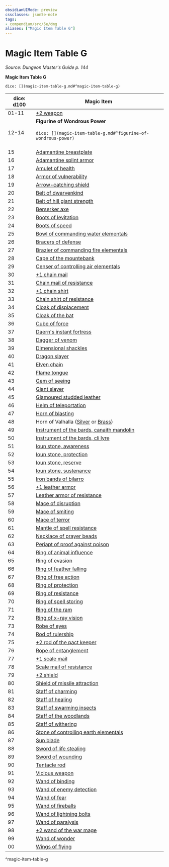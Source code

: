 ```yaml
---
obsidianUIMode: preview
cssclasses: json5e-note
tags:
- compendium/src/5e/dmg
aliases: ["Magic Item Table G"]
---
```

# Magic Item Table G
*Source: Dungeon Master's Guide p. 144* 

**Magic Item Table G**

`dice: [](magic-item-table-g.md#^magic-item-table-g)`

| dice: d100 | Magic Item |
|------------|------------|
| 01-11 | [+2 weapon](2-weapon.md) |
| 12-14 | **Figurine of Wondrous Power**<br /><br />`dice: [](magic-item-table-g.md#^figurine-of-wondrous-power)`<br /><br />| dice: d8 | Magic Item |<br />|----------|------------|<br />| 01 | [Figurine of wondrous power, bronze griffon](figurine-of-wondrous-power-bronze-griffon.md) |<br />| 02 | [Figurine of wondrous power, ebony fly](figurine-of-wondrous-power-ebony-fly.md) |<br />| 03 | [Figurine of wondrous power, golden lions](figurine-of-wondrous-power-golden-lions.md) |<br />| 04 | [Figurine of wondrous power, ivory goats](figurine-of-wondrous-power-ivory-goats.md) |<br />| 05 | [Figurine of wondrous power, marble elephant](figurine-of-wondrous-power-marble-elephant.md) |<br />| 06-07 | [Figurine of wondrous power, onyx dog](figurine-of-wondrous-power-onyx-dog.md) |<br />| 08 | [Figurine of wondrous power, serpentine owl](figurine-of-wondrous-power-serpentine-owl.md) |<br />^figurine-of-wondrous-power |
| 15 | [Adamantine breastplate](adamantine-armor.md) |
| 16 | [Adamantine splint armor](adamantine-armor.md) |
| 17 | [Amulet of health](amulet-of-health.md) |
| 18 | [Armor of vulnerability](armor-of-vulnerability.md) |
| 19 | [Arrow-catching shield](arrow-catching-shield.md) |
| 20 | [Belt of dwarvenkind](belt-of-dwarvenkind.md) |
| 21 | [Belt of hill giant strength](belt-of-hill-giant-strength.md) |
| 22 | [Berserker axe](berserker-axe.md) |
| 23 | [Boots of levitation](boots-of-levitation.md) |
| 24 | [Boots of speed](boots-of-speed.md) |
| 25 | [Bowl of commanding water elementals](bowl-of-commanding-water-elementals.md) |
| 26 | [Bracers of defense](bracers-of-defense.md) |
| 27 | [Brazier of commanding fire elementals](brazier-of-commanding-fire-elementals.md) |
| 28 | [Cape of the mountebank](cape-of-the-mountebank.md) |
| 29 | [Censer of controlling air elementals](censer-of-controlling-air-elementals.md) |
| 30 | [+1 chain mail](1-armor.md) |
| 31 | [Chain mail of resistance](armor-of-resistance.md) |
| 32 | [+1 chain shirt](1-armor.md) |
| 33 | [Chain shirt of resistance](armor-of-resistance.md) |
| 34 | [Cloak of displacement](cloak-of-displacement.md) |
| 35 | [Cloak of the bat](cloak-of-the-bat.md) |
| 36 | [Cube of force](cube-of-force.md) |
| 37 | [Daern's instant fortress](daerns-instant-fortress.md) |
| 38 | [Dagger of venom](dagger-of-venom.md) |
| 39 | [Dimensional shackles](dimensional-shackles.md) |
| 40 | [Dragon slayer](dragon-slayer.md) |
| 41 | [Elven chain](elven-chain.md) |
| 42 | [Flame tongue](flame-tongue.md) |
| 43 | [Gem of seeing](gem-of-seeing.md) |
| 44 | [Giant slayer](giant-slayer.md) |
| 45 | [Glamoured studded leather](glamoured-studded-leather.md) |
| 46 | [Helm of teleportation](helm-of-teleportation.md) |
| 47 | [Horn of blasting](horn-of-blasting.md) |
| 48 | Horn of Valhalla ([Silver](horn-of-valhalla-silver.md) or [Brass](horn-of-valhalla-brass.md)) |
| 49 | [Instrument of the bards, canaith mandolin](instrument-of-the-bards-canaith-mandolin.md) |
| 50 | [Instrument of the bards, cli lyre](instrument-of-the-bards-cli-lyre.md) |
| 51 | [Ioun stone, awareness](ioun-stone-awareness.md) |
| 52 | [Ioun stone, protection](ioun-stone-protection.md) |
| 53 | [Ioun stone, reserve](ioun-stone-reserve.md) |
| 54 | [Ioun stone, sustenance](ioun-stone-sustenance.md) |
| 55 | [Iron bands of bilarro](iron-bands-of-bilarro.md) |
| 56 | [+1 leather armor](1-armor.md) |
| 57 | [Leather armor of resistance](armor-of-resistance.md) |
| 58 | [Mace of disruption](mace-of-disruption.md) |
| 59 | [Mace of smiting](mace-of-smiting.md) |
| 60 | [Mace of terror](mace-of-terror.md) |
| 61 | [Mantle of spell resistance](mantle-of-spell-resistance.md) |
| 62 | [Necklace of prayer beads](necklace-of-prayer-beads.md) |
| 63 | [Periapt of proof against poison](periapt-of-proof-against-poison.md) |
| 64 | [Ring of animal influence](ring-of-animal-influence.md) |
| 65 | [Ring of evasion](ring-of-evasion.md) |
| 66 | [Ring of feather falling](ring-of-feather-falling.md) |
| 67 | [Ring of free action](ring-of-free-action.md) |
| 68 | [Ring of protection](ring-of-protection.md) |
| 69 | [Ring of resistance](ring-of-resistance.md) |
| 70 | [Ring of spell storing](ring-of-spell-storing.md) |
| 71 | [Ring of the ram](ring-of-the-ram.md) |
| 72 | [Ring of x-ray vision](ring-of-x-ray-vision.md) |
| 73 | [Robe of eyes](robe-of-eyes.md) |
| 74 | [Rod of rulership](rod-of-rulership.md) |
| 75 | [+2 rod of the pact keeper](2-rod-of-the-pact-keeper.md) |
| 76 | [Rope of entanglement](rope-of-entanglement.md) |
| 77 | [+1 scale mail](1-armor.md) |
| 78 | [Scale mail of resistance](armor-of-resistance.md) |
| 79 | [+2 shield](2-shield.md) |
| 80 | [Shield of missile attraction](shield-of-missile-attraction.md) |
| 81 | [Staff of charming](staff-of-charming.md) |
| 82 | [Staff of healing](staff-of-healing.md) |
| 83 | [Staff of swarming insects](staff-of-swarming-insects.md) |
| 84 | [Staff of the woodlands](staff-of-the-woodlands.md) |
| 85 | [Staff of withering](staff-of-withering.md) |
| 86 | [Stone of controlling earth elementals](stone-of-controlling-earth-elementals.md) |
| 87 | [Sun blade](sun-blade.md) |
| 88 | [Sword of life stealing](sword-of-life-stealing.md) |
| 89 | [Sword of wounding](sword-of-wounding.md) |
| 90 | [Tentacle rod](tentacle-rod.md) |
| 91 | [Vicious weapon](vicious-weapon.md) |
| 92 | [Wand of binding](wand-of-binding.md) |
| 93 | [Wand of enemy detection](wand-of-enemy-detection.md) |
| 94 | [Wand of fear](wand-of-fear.md) |
| 95 | [Wand of fireballs](wand-of-fireballs.md) |
| 96 | [Wand of lightning bolts](wand-of-lightning-bolts.md) |
| 97 | [Wand of paralysis](wand-of-paralysis.md) |
| 98 | [+2 wand of the war mage](2-wand-of-the-war-mage.md) |
| 99 | [Wand of wonder](wand-of-wonder.md) |
| 00 | [Wings of flying](wings-of-flying.md) |
^magic-item-table-g